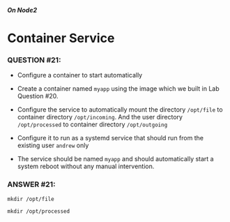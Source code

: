***On Node2***
# Container Service

### QUESTION #21: 
* Configure a container to start automatically 
* Create a container named ```myapp``` using the image which we built in Lab Question #20. 
* Configure the service to automatically mount the directory ```/opt/file``` to container directory ```/opt/incoming```. 
And the user directory ```/opt/processed``` to container directory ```/opt/outgoing``` 
* Configure it to run as a systemd service that should run from the existing user ```andrew``` only
   
* The service should be named ```myapp``` and should automatically start a system reboot without any manual intervention. 

### ANSWER #21:
```
mkdir /opt/file
```
```
mkdir /opt/processed
```
